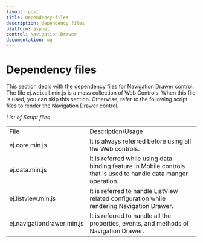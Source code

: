 ```yaml
---
layout: post
title: Dependency-files
description: dependency files
platform: aspnet
control: Navigation Drawer
documentation: ug
---
```


# Dependency files

This section deals with the dependency files for Navigation Drawer control. The file ej.web.all.min.js is a mass collection of Web Controls. When this file is used, you can skip this section. Otherwise, refer to the following script files to render the Navigation Drawer control.

_List of Script files_

<table>
<tr>
<td>
File</td><td>
Description/Usage</td></tr>
<tr>
<td>
ej.core.min.js</td><td>
It is always referred before using all the Web controls.</td></tr>
<tr>
<td>
ej.data.min.js</td><td>
It is referred while using data binding feature in Mobile controls that is used to handle data manger operation.</td></tr>
<tr>
<td>
ej.listview.min.js</td><td>
It is referred to handle ListView related configuration while rendering Navigation Drawer.</td></tr>
<tr>
<td>
ej.navigationdrawer.min.js</td><td>
It is referred to handle all the properties, events, and methods of Navigation Drawer.</td></tr>
</table>


